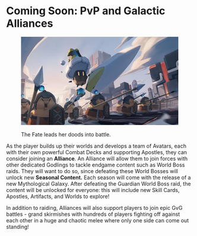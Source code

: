 # Coming Soon: PvP and Galactic Alliances

<figure><img src="../../../.gitbook/assets/image (55).png" alt=""><figcaption><p>The Fate leads her doods into battle.</p></figcaption></figure>

As the player builds up their worlds and develops a team of Avatars, each with their own powerful Combat Decks and supporting Apostles, they can consider joining an **Alliance**. An Alliance will allow them to join forces with other dedicated Godlings to tackle endgame content such as World Boss raids. They will want to do so, since defeating these World Bosses will unlock new **Seasonal Content.** Each season will come with the release of a new Mythological Galaxy. After defeating the Guardian World Boss raid, the content will be unlocked for everyone: this will include new Skill Cards, Apostles, Artifacts, and Worlds to explore!&#x20;

In addition to raiding, Alliances will also support players to join epic GvG battles - grand skirmishes with hundreds of players fighting off against each other in a huge and chaotic melee where only one side can come out standing!
